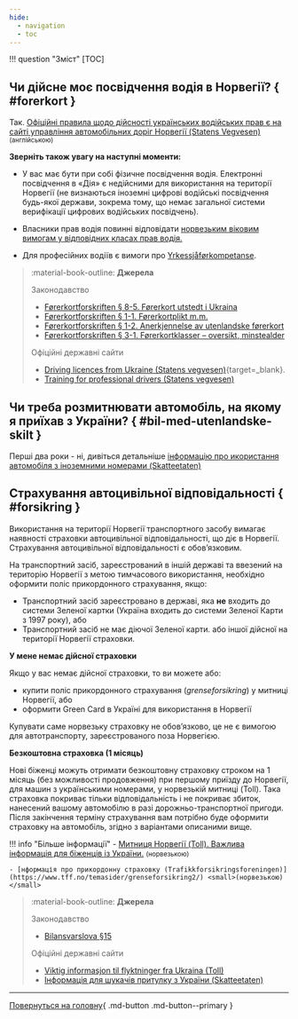 ```yaml
---
hide:
  - navigation
  - toc
---
```


!!! question "Зміст"
    [TOC]

## Чи дійсне моє посвідчення водія в Норвегії? { #forerkort }

Так.  [Офіційні правила щодо дійсності українських водійських прав є на сайті управління автомобільних доріг Норвегії (Statens Vegvesen)](https://www.vegvesen.no/en/driving-licences/driving-licence-holders/driving-licences-in-norway-and-abroad/using-a-non-eueea-driving-licence-in-norway/driving-licences-from-ukraine/) <small>(англійською)</small>

__Зверніть також увагу на наступні моменти:__

- У вас має бути при собі фізичне посвідчення водія. Електронні посвідчення в «Дія» є недійсними для використання на території Норвегії (не визнаються іноземні цифрові водійські посвідчення будь-якої держави, зокрема тому, що немає загальної системи верифікації цифрових водійських посвідчень).

- Власники прав водія повинні відповідати [норвезьким віковим вимогам у відповідних класах прав водія.](https://lovdata.no/forskrift/2004-01-19-298/%C2%A73-1)
  
- Для професійних водіїв є вимоги про [Yrkessjåførkompetanse](https://www.vegvesen.no/en/driving-licences/training-for-professional-drivers/).

> :material-book-outline: __Джерела__
> 
> Законодавство
>
> - [Førerkortforskriften § 8-5. Førerkort utstedt i Ukraina](https://lovdata.no/forskrift/2004-01-19-298/§8-5)
> - [Førerkortforskriften § 1-1. Førerkortplikt m.m.](https://lovdata.no/forskrift/2004-01-19-298/§1-1)
> - [Førerkortforskriften § 1-2. Anerkjennelse av utenlandske førerkort](https://lovdata.no/forskrift/2004-01-19-298/§1-2)
> - [Førerkortforskriften § 3-1. Førerkortklasser – oversikt, minstealder](https://lovdata.no/forskrift/2004-01-19-298/§3-1)
> 
> Офіційні державні сайти
> 
> - [Driving licences from Ukraine (Statens vegvesen)](https://www.vegvesen.no/forerkort/har-forerkort/forerkort-i-og-utenfor-norge/bruk-av-forerkort-fra-land-utenfor-eu-eos-i-norge/forerkort-fra-ukraina/){target=_blank}.
> - [Training for professional drivers (Statens vegvesen)](https://www.vegvesen.no/en/driving-licences/training-for-professional-drivers/)

## Чи треба розмитнювати автомобіль, на якому я приїхав з України? { #bil-med-utenlandske-skilt }

Перші два роки - ні, дивіться детальніше [інформацію про икористання автомобіля з іноземними номерами (Skatteetaten)](https://www.skatteetaten.no/person/utenlandsk/informasjon-til-deg-som-er-asylsoker-fra-ukraina2/)


## Страхування автоцивільної відповідальності { #forsikring }

Використання на території Норвегії транспортного засобу вимагає наявності страховки автоцивільної відповідальності, що діє в Норвегії. Страхування автоцивільної відповідальності є обов’язковим.

На транспортний засіб, зареєстрований в іншій державі та ввезений на територію Норвегії з метою тимчасового використання, необхідно оформити поліс прикордонного страхування, якщо:

- Транспортний засіб зареєстровано в державі, яка __не__ входить до системи Зеленої картки (Україна входить до системи Зеленої Карти з 1997 року), або
- Транспортний засіб не має діючої Зеленої карти. або іншої дійсної на території Норвегії страховки.

__У мене немає дійсної страховки__

Якщо у вас немає дійсної страховки, то ви можете або:

- купити поліс прикордонного страхування (_grenseforsikring_) у митниці Норвегії, або
- оформити Green Card в Україні для використання в Норвегії

Купувати саме норвезьку страховку не обов’язково, це не є вимогою для автотранспорту, зареєстрованого поза Норвегією.

__Безкоштовна страховка (1 місяць)__

Нові біженці можуть отримати безкоштовну страховку строком на 1 місяць (без можливості продовження) при першому приїзду до Норвегії, для машин з українськими номерами, у норвезькій митниці (Toll). Така страховка покриває тільки відповідальність і не покриває збиток, нанесений вашому автомобілю в разі дорожньо-транспортної пригоди. Після закінчення терміну страхування вам потрібно буде оформити страховку на автомобіль, згідно з варіантами описаними вище.

!!! info "Більше інформації"
    - [Митниця Норвегії (Toll). Важлива інформація для біженців із України.](https://www.toll.no/no/verktoy/regelverk/nytt-fra-tolletaten/viktig-informasjon-til-flyktninger-fra-ukraina/) <small>(норвезькою)</small> 

    - [нформація про прикордонну страховку (Trafikkforsikringsforeningen)](https://www.tff.no/temasider/grenseforsikring2/) <small>(норвезькою)</small> 

> :material-book-outline: __Джерела__
> 
> Законодавство
>
> - [Bilansvarslova §15](https://lovdata.no/lov/1961-02-03/§15)
>
> Офіційні державні сайти
>
> - [Viktig informasjon til flyktninger fra Ukraina (Toll)](https://www.toll.no/no/verktoy/regelverk/nytt-fra-tolletaten/viktig-informasjon-til-flyktninger-fra-ukraina/)
> - [Інформація для шукачів притулку з України (Skatteetaten)](https://www.skatteetaten.no/person/utenlandsk/ukraina/)


---

[Повернуться на головну](index.md){ .md-button .md-button--primary }
